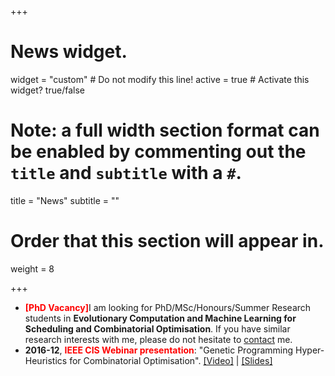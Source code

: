 +++
# News widget.

widget = "custom"  # Do not modify this line!
active = true  # Activate this widget? true/false

# Note: a full width section format can be enabled by commenting out the `title` and `subtitle` with a `#`.
title = "News"
subtitle = ""

# Order that this section will appear in.
weight = 8

+++

* <font color="red"><strong>[PhD Vacancy]</strong></font>I am looking for PhD/MSc/Honours/Summer Research students in <strong>Evolutionary Computation and Machine Learning for Scheduling and Combinatorial Optimisation</strong>. If you have similar research interests with me, please do not hesitate to <a href="#contact">contact</a> me.
* **2016-12**, <font color="red"><strong>IEEE CIS Webinar presentation</strong></font>: "Genetic Programming Hyper-Heuristics for Combinatorial Optimisation". <a href="https://ieeetv.ieee.org/ieeetv-specials/genetic-programming-hyper-heuristics-for-combinatorial-optimisation-yi-mei-cis-webinar">[Video]</a> | <a href="IEEEWebinar.pptx">[Slides]</a>
